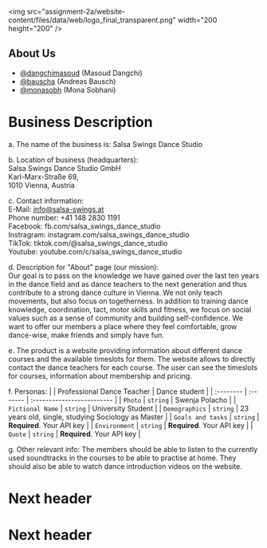 <img src="assignment-2a/website-content/files/data/web/logo_final_transparent.png" width="200 height="200" />

## About Us
- [@dangchimasoud](https://www.github.com/dangchimasoud) (Masoud Dangchi)
- [@bauscha](https://www.github.com/bauscha) (Andreas Bausch)
- [@monasobh](https://www.github.com/monasobh) (Mona Sobhani)


# Business Description

a. The name of the business is: Salsa Swings Dance Studio

b. Location of business (headquarters):\
Salsa Swings Dance Studio GmbH\
Karl-Marx-Straße 69,\
1010 Vienna, Austria

c. Contact information:\
E-Mail: info@salsa-swings.at\
Phone number: +41 148 2830 1191\
Facebook: fb.com/salsa_swings_dance_studio\
Instragram: instagram.com/salsa_swings_dance_studio\
TikTok: tiktok.com/@salsa_swings_dance_studio\
Youtube: youtube.com/c/salsa_swings_dance_studio

d. Description for "About" page (our mission):\
Our goal is to pass on the knowledge we have gained over the last ten years in the dance field and as dance teachers to the next generation and thus contribute to a strong dance culture in Vienna. We not only teach movements, but also focus on togetherness. In addition to training dance knowledge, coordination, tact, motor skills and fitness, we focus on social values such as a sense of community and building self-confidence. We want to offer our members a place where they feel comfortable, grow dance-wise, make friends and simply have fun.

e. The product is a website providing information about different dance courses and the available timeslots for them. The website allows to directly contact the dance teachers for each course. The user can see the timeslots for courses, information about membership and pricing.

f. Personas:
|  | Professional Dance Teacher     | Dance student                |
| :-------- | :------- | :------------------------- |
| `Photo` | `string` | Swenja Polacho |
| `Fictional Name` | `string` | University Student |
| `Demographics` | `string` | 23 years old, single, studying Sociology as Master |
| `Goals and tasks` | `string` | **Required**. Your API key |
| `Environment` | `string` | **Required**. Your API key |
| `Quote` | `string` | **Required**. Your API key |



g. Other relevant info: The members should be able to listen to the currently used soundtracks in the courses to be able to practise at home. They should also be able to watch dance introduction videos on the website.

# Next header

# Next header

